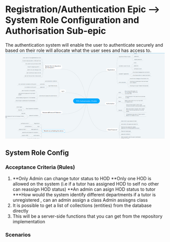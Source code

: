 # Registration/Authentication Epic --> System Role Configuration and Authorisation Sub-epic
The authentication system will enable the user to authenticate securely and based on their role will allocate what the user sees and has access to.
![Authentication module](../auth.PNG)
<!-- ![Authentication module](../../karate/k01.PNG) -->


## System Role Config




### Acceptance Criteria (Rules)

1. **Only Admin can change tutor status to HOD
**Only one HOD is allowed on the system (i.e if a tutor has assigned HOD to self no other can reassign HOD status)
**An admin can asign HOD status to tutor
***How would the system identify different departments
if a tutor is unregistered , can an admin assign a class
Admin assisgns class
2. It is possible to get a list of collections (entities) from the database directly
3. This will be a server-side functions that you can get from the repository implementation

### Scenarios


